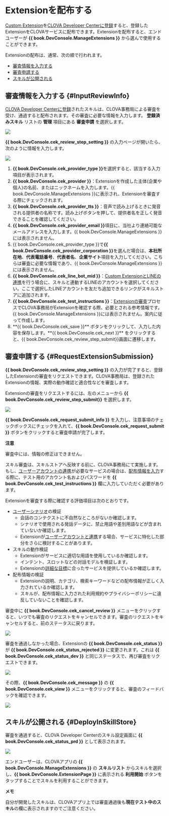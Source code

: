 # Extensionを配布する
[Custom Extension](/CEK/Guides/Build_Custom_Extension.md)を[CLOVA Developer Centerに登録](/DevConsole/Guides/CEK/Register_Extension.md)すると、登録したExtensionをCLOVAサービスに配布できます。Extensionを配布すると、エンドユーザーが **{{ book.DevConsole.ManageExtensions }}** から選んで使用することができます。

Extensionの配布は、通常、次の順で行われます。

* [審査情報を入力する](#InputReviewInfo)
* [審査申請する](#RequestExtensionSubmission)
* [スキルが公開される](#DeployInSkillStore)

## 審査情報を入力する {#InputReviewInfo}
[CLOVA Developer Centerに登録](/DevConsole/Guides/CEK/Register_Extension.md)されたスキルは、CLOVA事務局による審査を受け、通過すると配布されます。その審査に必要な情報を入力します。
**登録済みスキル** リストの **管理** 項目にある **審査申請** を選択します。

![](/DevConsole/Assets/Images/DevConsole-Deployment_Info_Menu.png)

**{{ book.DevConsole.cek_review_step_setting }}** の入力ページが開いたら、次のように情報を入力します。

![](/DevConsole/Assets/Images/DevConsole-Input_Deployment_Info.png)

<ol>
  <li><strong>{{ book.DevConsole.cek_provider_type }}</strong>を選択すると、該当する入力項目が表示されます。</li>
  <li><strong>{{ book.DevConsole.cek_provider }}</strong>：Extensionを作成した主体(企業や個人)の名前、またはニックネームを入力します。{{ book.DevConsole.ManageExtensions }}に表示され、Extensionを審査する際にチェックされます。</li>
  <li><strong>{{ book.DevConsole.cek_provider_tts }}</strong>：音声で読み上げるときに発音される提供者の名称です。読み上げボタンを押して、提供者名を正しく発音できることを確認してください。</li>
  <li><strong>{{ book.DevConsole.cek_provider_email }}</strong>項目に、当社より連絡可能なメールアドレスを入力します。{{ book.DevConsole.ManageExtensions }}には表示されません。</li>
  <li>{{ book.DevConsole.cek_provider_type }}で<strong>{{ book.DevConsole.cek_provider_corporation }}</strong>を選んだ場合は、<strong>本社所在地</strong>、<strong>代表電話番号</strong>、<strong>代表者名</strong>、<strong>企業サイト</strong>項目を入力してください。こちらは審査に必要な情報であり、{{ book.DevConsole.ManageExtensions }}には表示されません。</li>
  <li><strong>{{ book.DevConsole.cek_line_bot_mid }}</strong>：<a href="https://clova-developers.line.biz/guide/CEK/Guides/Link_Messaging_API.md" target="_blank">Custom ExtensionとLINEの連携</a>を行う場合に、スキルと連動するLINEのアカウントを選択してください。ここで選択したLINEアカウントを友だち追加できるリンクがスキルストアに追加されます。</li>
  <li><strong>{{ book.DevConsole.cek_test_instructions }}</strong>：<a href="https://clova-developers.line.biz/guide/DevConsole/Guides/CEK/Deploy_Extension.md#RequestExtensionSubmission" target="_blank">Extensionの審査</a>プロセスでCLOVA事務局がExtensionを確認する際、必要とされる参考情報です。{{ book.DevConsole.ManageExtensions }}には表示されません。案内に従って作成します。</li>
  <li>**{{ book.DevConsole.cek_save }}** ボタンをクリックして、入力した内容を保存します。**{{ book.DevConsole.cek_next }}** をクリックすると、{{ book.DevConsole.cek_review_step_submit}}画面に遷移します。</li>
</ol>


## 審査申請する {#RequestExtensionSubmission}

**{{ book.DevConsole.cek_review_step_setting }}** の入力が完了すると、登録したExtensionの審査をリクエストできます。CLOVA事務局は、登録されたExtensionの情報、実際の動作確認と適合性などを審査します。

Extensionの審査をリクエストするには、左のメニューから **{{ book.DevConsole.cek_review_step_submit}}** を選択します。

![](/DevConsole/Assets/Images/DevConsole-Submit_Extension_1.png)

**{{ book.DevConsole.cek_request_submit_info }}** を入力し、注意事項のチェックボックスにチェックを入れて、**{{ book.DevConsole.cek_request_submit }}** ボタンをクリックすると審査申請が完了します。

<div class="danger">
  <p><strong>注意</strong></p>
  <p>審査中には、情報の修正はできません。</p>
</div>

スキル審査は、スキルストアへ反映する前に、CLOVA事務局にて実施します。もし、[ユーザーアカウントの連携](/CEK/Guides/Link_User_Account.md)が必要なサービスの場合は、[配布情報を入力](#InputReviewInfo)する際に、テスト用のアカウント名およびパスワードを **{{ book.DevConsole.cek_test_instructions }}** 欄に入力していただく必要があります。

Extensionを審査する際に確認する評価項目は次のとおりです。

* [ユーザーシナリオ](/Design/Design_Guideline_For_Extension.md#MakeUseCaseScenarioScript)の検証
  * 会話のコンテクストに不自然なところがないか確認します。
  * シナリオで使用される発話データに、禁止用語や差別用語などが含まれていないか確認します。
  * Extensionが[ユーザーアカウントと連携](/CEK/Guides/Link_User_Account.md)する場合、サービスに特化した部分をさらに検討することがあります。
* スキルの動作検証
  * Extensionがサービスに適切な用語を使用しているか確認します。
  * インテント、スロットなどの対話モデルを検証します。
  * Extensionの[詳細な目標](/Design/Design_Guideline_For_Extension.md#SettingGoal)に合ったサービスを提供しているか確認します。
* 配布情報の検証
  * Extensionの説明、カテゴリ、検索キーワードなどの配布情報が正しく入力されているか確認します。
  * スキルが、配布情報に入力された利用規約やプライバシーポリシーに違反していないことを確認します。

審査中に **{{ book.DevConsole.cek_cancel_review }}** メニューをクリックすると、いつでも審査のリクエストをキャンセルできます。審査のリクエストをキャンセルすると、前のステータスに戻ります。

![](/DevConsole/Assets/Images/DevConsole-Cancel_Submission.png)

審査を通過しなかった場合、Extensionの **{{ book.DevConsole.cek_status }}** が **{{ book.DevConsole.cek_status_rejected }}** に変更されます。これは **{{ book.DevConsole.cek_status_dev }}** と同じステータスで、再び審査をリクエストできます。

![](/DevConsole/Assets/Images/DevConsole-Extension_Submission_Rejected.png)

その際、**{{ book.DevConsole.cek_message }}** の **{{ book.DevConsole.cek_view }}** メニューをクリックすると、審査のフィードバックを確認できます。

![](/DevConsole/Assets/Images/DevConsole-Show_Submission_Feedback.png)

## スキルが公開される {#DeployInSkillStore}

審査を通過すると、CLOVA Developer Centerのスキル設定画面に **{{ book.DevConsole.cek_status_prd }}** として表示されます。

![](/DevConsole/Assets/Images/DevConsole-Extension_List_Version_Status.png)

エンドユーザーは、CLOVAアプリの **{{ book.DevConsole.ManageExtensions }}** の **スキルリスト** からスキルを選択し、**{{ book.DevConsole.ExtensionPage }}** に表示される **利用開始** ボタンをタップすることでスキルを利用することができます。

<div class="note">
  <p><strong>メモ</strong></p>
  <p>自分が開発したスキルは、CLOVAアプリ上では審査通過後も<strong>現在テスト中のスキル</strong>の欄に表示されますのでご注意ください。</p>
</div>
